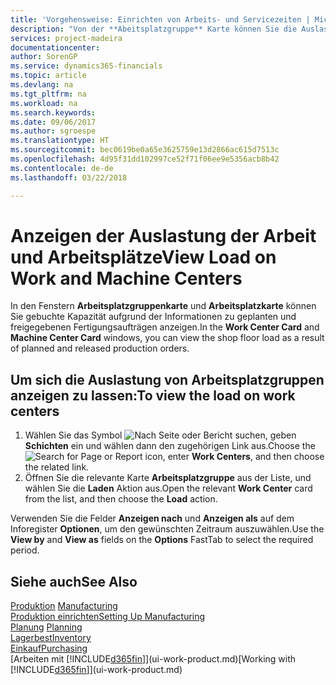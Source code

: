 ```yaml
---
title: 'Vorgehensweise: Einrichten von Arbeits- und Servicezeiten | Microsoft Docs'
description: "Von der **Abeitsplatzgruppe** Karte können Sie die Auslastung der Arbeitsplatzgruppen aufgrund der freigegebenen Fertigungsaufträgen anzeigen."
services: project-madeira
documentationcenter: 
author: SorenGP
ms.service: dynamics365-financials
ms.topic: article
ms.devlang: na
ms.tgt_pltfrm: na
ms.workload: na
ms.search.keywords: 
ms.date: 09/06/2017
ms.author: sgroespe
ms.translationtype: HT
ms.sourcegitcommit: bec0619be0a65e3625759e13d2866ac615d7513c
ms.openlocfilehash: 4d95f31dd102997ce52f71f06ee9e5356acb8b42
ms.contentlocale: de-de
ms.lasthandoff: 03/22/2018

---
```

# <a name="view-load-on-work-and-machine-centers"></a><span data-ttu-id="b9bb6-103">Anzeigen der Auslastung der Arbeit und Arbeitsplätze</span><span class="sxs-lookup"><span data-stu-id="b9bb6-103">View Load on Work and Machine Centers</span></span>
<span data-ttu-id="b9bb6-104">In den Fenstern **Arbeitsplatzgruppenkarte** und **Arbeitsplatzkarte** können Sie gebuchte Kapazität aufgrund der Informationen zu geplanten und freigegebenen Fertigungsaufträgen anzeigen.</span><span class="sxs-lookup"><span data-stu-id="b9bb6-104">In the **Work Center Card** and **Machine Center Card** windows, you can view the shop floor load as a result of planned and released production orders.</span></span>    

## <a name="to-view-the-load-on-work-centers"></a><span data-ttu-id="b9bb6-105">Um sich die Auslastung von Arbeitsplatzgruppen anzeigen zu lassen:</span><span class="sxs-lookup"><span data-stu-id="b9bb6-105">To view the load on work centers</span></span>  
1.  <span data-ttu-id="b9bb6-106">Wählen Sie das Symbol ![Nach Seite oder Bericht suchen](media/ui-search/search_small.png "Symbol Nach Seite oder Bericht suchen"), geben **Schichten** ein und wählen dann den zugehörigen Link aus.</span><span class="sxs-lookup"><span data-stu-id="b9bb6-106">Choose the ![Search for Page or Report](media/ui-search/search_small.png "Search for Page or Report icon") icon, enter **Work Centers**, and then choose the related link.</span></span>  
2.  <span data-ttu-id="b9bb6-107">Öffnen Sie die relevante Karte **Arbeitsplatzgruppe** aus der Liste, und wählen Sie die **Laden** Aktion aus.</span><span class="sxs-lookup"><span data-stu-id="b9bb6-107">Open the relevant **Work Center** card from the list, and then choose the **Load** action.</span></span>  

<span data-ttu-id="b9bb6-108">Verwenden Sie die Felder **Anzeigen nach** und **Anzeigen als** auf dem Inforegister **Optionen**, um den gewünschten Zeitraum auszuwählen.</span><span class="sxs-lookup"><span data-stu-id="b9bb6-108">Use the **View by** and **View as** fields on the **Options** FastTab to select the required period.</span></span>  

## <a name="see-also"></a><span data-ttu-id="b9bb6-109">Siehe auch</span><span class="sxs-lookup"><span data-stu-id="b9bb6-109">See Also</span></span>  
<span data-ttu-id="b9bb6-110">[Produktion](production-manage-manufacturing.md)  </span><span class="sxs-lookup"><span data-stu-id="b9bb6-110">[Manufacturing](production-manage-manufacturing.md)  </span></span>  
[<span data-ttu-id="b9bb6-111">Produktion einrichten</span><span class="sxs-lookup"><span data-stu-id="b9bb6-111">Setting Up Manufacturing</span></span>](production-configure-production-processes.md)  
<span data-ttu-id="b9bb6-112">[Planung](production-planning.md)    </span><span class="sxs-lookup"><span data-stu-id="b9bb6-112">[Planning](production-planning.md)    </span></span>  
[<span data-ttu-id="b9bb6-113">Lagerbest</span><span class="sxs-lookup"><span data-stu-id="b9bb6-113">Inventory</span></span>](inventory-manage-inventory.md)  
[<span data-ttu-id="b9bb6-114">Einkauf</span><span class="sxs-lookup"><span data-stu-id="b9bb6-114">Purchasing</span></span>](purchasing-manage-purchasing.md)  
<span data-ttu-id="b9bb6-115">[Arbeiten mit [!INCLUDE[d365fin](includes/d365fin_md.md)]](ui-work-product.md)</span><span class="sxs-lookup"><span data-stu-id="b9bb6-115">[Working with [!INCLUDE[d365fin](includes/d365fin_md.md)]](ui-work-product.md)</span></span>

